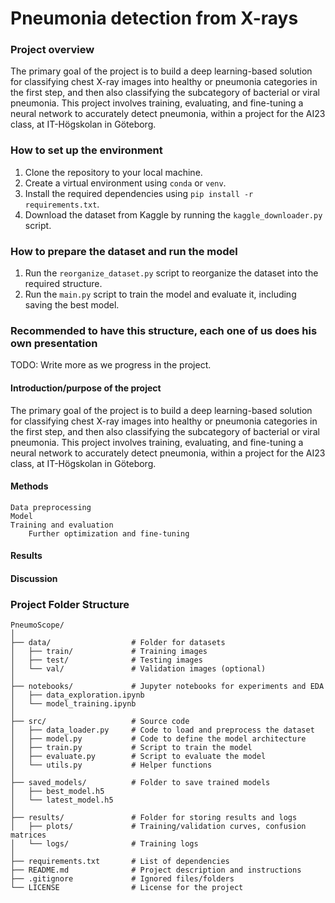 # Pneumonia detection from X-rays

### Project overview
The primary goal of the project is to build a deep learning-based solution for classifying chest X-ray images into healthy or pneumonia categories in the first step, and then also classifying the subcategory of bacterial or viral pneumonia. This project involves training, evaluating, and fine-tuning a neural network to accurately detect pneumonia, within a project for the AI23 class, at IT-Högskolan in Göteborg.

### How to set up the environment 
1. Clone the repository to your local machine.
2. Create a virtual environment using `conda` or `venv`.
3. Install the required dependencies using `pip install -r requirements.txt`.
4. Download the dataset from Kaggle by running the `kaggle_downloader.py` script.

### How to prepare the dataset and run the model
1. Run the `reorganize_dataset.py` script to reorganize the dataset into the required structure.
2. Run the `main.py` script to train the model and evaluate it, including saving the best model.







### Recommended to have this structure, each one of us does his own presentation
TODO: Write more as we progress in the project.

#### Introduction/purpose of the project
The primary goal of the project is to build a deep learning-based solution for classifying chest X-ray images into healthy or pneumonia categories in the first step, and then also classifying the subcategory of bacterial or viral pneumonia. This project involves training, evaluating, and fine-tuning a neural network to accurately detect pneumonia, within a project for the AI23 class, at IT-Högskolan in Göteborg.

#### Methods
    Data preprocessing
    Model
    Training and evaluation
        Further optimization and fine-tuning
#### Results

#### Discussion












### Project Folder Structure
```
PneumoScope/
│
├── data/                  # Folder for datasets
│   ├── train/             # Training images
│   ├── test/              # Testing images
│   └── val/               # Validation images (optional)
│
├── notebooks/             # Jupyter notebooks for experiments and EDA
│   ├── data_exploration.ipynb
│   └── model_training.ipynb
│
├── src/                   # Source code
│   ├── data_loader.py     # Code to load and preprocess the dataset
│   ├── model.py           # Code to define the model architecture
│   ├── train.py           # Script to train the model
│   ├── evaluate.py        # Script to evaluate the model
│   └── utils.py           # Helper functions
│
├── saved_models/          # Folder to save trained models
│   ├── best_model.h5
│   └── latest_model.h5
│
├── results/               # Folder for storing results and logs
│   ├── plots/             # Training/validation curves, confusion matrices
│   └── logs/              # Training logs
│
├── requirements.txt       # List of dependencies
├── README.md              # Project description and instructions
├── .gitignore             # Ignored files/folders
└── LICENSE                # License for the project
```
